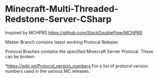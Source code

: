 # Minecraft-Multi-Threaded-Redstone-Server-CSharp

Inspired by MCHPRS https://github.com/StackDoubleFlow/MCHPRS

Master Branch contains latest working Protocal Release.

Protocal Braches contains the specified Minecraft Server Protocal. These can be broken.

\*https://wiki.vg/Protocol_version_numbers For a list of protocol version numbers used in the various MC releases.
